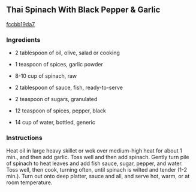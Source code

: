 ## Thai Spinach With Black Pepper & Garlic

[fccbb19da7](http://www.food.com/recipe/thai-spinach-with-black-pepper-garlic-384314)

### Ingredients

 - 2 tablespoon of oil, olive, salad or cooking

 - 1 teaspoon of spices, garlic powder

 - 8-10 cup of spinach, raw

 - 2 tablespoon of sauce, fish, ready-to-serve

 - 2 teaspoon of sugars, granulated

 - 12 teaspoon of spices, pepper, black

 - 14 cup of water, bottled, generic

### Instructions

Heat oil in large heavy skillet or wok over medium-high heat for about 1 min., and then add garlic. Toss well and then add spinach. Gently turn pile of spinach to heat leaves and add fish sauce, sugar, pepper, and water. Toss well, then cook, turning often, until spinach is wilted and tender (1-2 min.). Turn out onto deep platter, sauce and all, and serve hot, warm, or at room temperature.